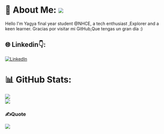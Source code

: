 # 💫 About Me:                   ![](https://komarev.com/ghpvc/?username=yagya22&abbreviated=true&color=brightgreen)
Hello I'm Yagya final year student @NHCE, a tech enthusiast ,Explorer and a keen learner.
Gracias por visitar mi GitHub,Que tengas un gran día :)              


## 🌐 Linkedin👇:
[![LinkedIn](https://img.shields.io/badge/LinkedIn-%230077B5.svg?logo=linkedin&logoColor=white)](https://linkedin.com/in/yagyarajbhatt/) 



# 📊 GitHub Stats:
![](https://github-readme-stats.vercel.app/api?username=yagya22&theme=vue-dark&hide_border=false&include_all_commits=false&count_private=false)<br/>
![](https://github-readme-streak-stats.herokuapp.com/?user=yagya22&theme=vue-dark&hide_border=false)<br/>

### ✍️Quote
![](https://quotes-github-readme.vercel.app/api?type=horizontal&theme=radical)






